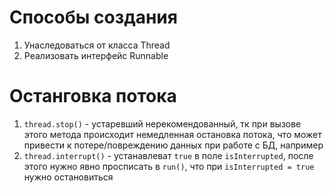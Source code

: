 # Способы создания 

1) Унаследоваться от класса Thread
2) Реализовать интерфейс Runnable

# Останговка потока 

1) `thread.stop()` - устаревший нерекомендованный, тк при вызове этого метода происходит немедленная остановка потока, что может привести к потере/повреждению данных при работе с БД, например
2) `thread.interrupt()` - устанавлеват `true` в поле `isInterrupted`, после этого нужно явно просписать в `run()`, что при `isInterrupted = true` нужно остановиться

   

